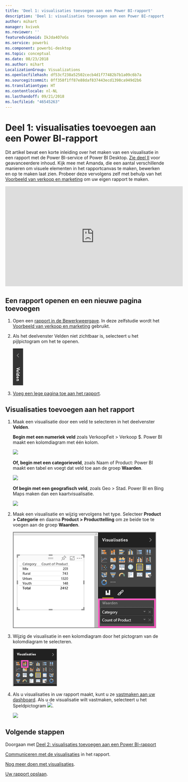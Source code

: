 ```yaml
---
title: 'Deel 1: visualisaties toevoegen aan een Power BI-rapport'
description: 'Deel 1: visualisaties toevoegen aan een Power BI-rapport'
author: mihart
manager: kvivek
ms.reviewer: ''
featuredvideoid: IkJda4O7oGs
ms.service: powerbi
ms.component: powerbi-desktop
ms.topic: conceptual
ms.date: 08/23/2018
ms.author: mihart
LocalizationGroup: Visualizations
ms.openlocfilehash: df53cf238a52502cecb4d1f77482b7b1a09c6b7a
ms.sourcegitcommit: 0ff358f1ff87e88daf837443ecd1398ca949d2b6
ms.translationtype: HT
ms.contentlocale: nl-NL
ms.lasthandoff: 09/21/2018
ms.locfileid: "46545263"
---
```

# <a name="part-i-add-visualizations-to-a-power-bi-report"></a>Deel 1: visualisaties toevoegen aan een Power BI-rapport
Dit artikel bevat een korte inleiding over het maken van een visualisatie in een rapport met de Power BI-service of Power BI Desktop.  [Zie deel II](power-bi-report-add-visualizations-ii.md) voor geavanceerdere inhoud. Kijk mee met Amanda, die een aantal verschillende manieren om visuele elementen in het rapportcanvas te maken, bewerken en op te maken laat zien. Probeer deze vervolgens zelf met behulp van het [Voorbeeld van verkoop en marketing](../sample-datasets.md) om uw eigen rapport te maken.

<iframe width="560" height="315" src="https://www.youtube.com/embed/IkJda4O7oGs" frameborder="0" allowfullscreen></iframe>


## <a name="open-a-report-and-add-a-new-page"></a>Een rapport openen en een nieuwe pagina toevoegen
1. Open een [rapport in de Bewerkweergave](../consumer/end-user-reading-view.md). In deze zelfstudie wordt het [Voorbeeld van verkoop en marketing](../sample-datasets.md) gebruikt.
2. Als het deelvenster Velden niet zichtbaar is, selecteert u het pijlpictogram om het te openen. 
   
   ![](media/power-bi-report-add-visualizations-i/pbi_nancy_fieldsfiltersarrow.png)
3. [Voeg een lege pagina toe aan het rapport](../power-bi-report-add-page.md).

## <a name="add-visualizations-to-the-report"></a>Visualisaties toevoegen aan het rapport
1. Maak een visualisatie door een veld te selecteren in het deelvenster **Velden**.  
   
   **Begin met een numeriek veld** zoals VerkoopFeit > Verkoop $. Power BI maakt een kolomdiagram met één kolom.
   
   ![](media/power-bi-report-add-visualizations-i/pbi_onecolchart.png)
   
   **Of, begin met een categorieveld**, zoals Naam of Product: Power BI maakt een tabel en voegt dat veld toe aan de groep **Waarden**.
   
   ![](media/power-bi-report-add-visualizations-i/pbi_agif_createchart3.gif)
   
   **Of begin met een geografisch veld**, zoals Geo > Stad. Power BI en Bing Maps maken dan een kaartvisualisatie.
   
   ![](media/power-bi-report-add-visualizations-i/power-bi-map.png)
2. Maak een visualisatie en wijzig vervolgens het type. Selecteer **Product > Categorie** en daarna **Product > Producttelling** om ze beide toe te voegen aan de groep **Waarden**.
   
   ![](media/power-bi-report-add-visualizations-i/part1table1.png)
3. Wijzig de visualisatie in een kolomdiagram door het pictogram van de kolomdiagram te selecteren.
   
   ![](media/power-bi-report-add-visualizations-i/part1converttocolumn.png)
4. Als u visualisaties in uw rapport maakt, kunt u ze [vastmaken aan uw dashboard](../service-dashboard-pin-tile-from-report.md). Als u de visualisatie wilt vastmaken, selecteert u het Speldpictogram ![](media/power-bi-report-add-visualizations-i/pinnooutline.png).
   
   ![](media/power-bi-report-add-visualizations-i/part1pin1.png)
  

## <a name="next-steps"></a>Volgende stappen
 Doorgaan met [Deel 2: visualisaties toevoegen aan een Power BI-rapport](power-bi-report-add-visualizations-ii.md)
   
   [Communiceren met de visualisaties](../consumer/end-user-reading-view.md) in het rapport.
   
   [Nog meer doen met visualisaties](power-bi-report-visualizations.md).
   
   [Uw rapport opslaan](../service-report-save.md).
